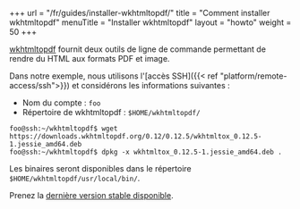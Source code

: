 +++
url = "/fr/guides/installer-wkhtmltopdf/"
title = "Comment installer wkhtmltopdf"
menuTitle = "Installer wkhtmltopdf"
layout = "howto"
weight = 50
+++

[wkhtmltopdf](https://wkhtmltopdf.org/) fournit deux outils de ligne de commande permettant de rendre du HTML aux formats PDF et image.

Dans notre exemple, nous utilisons l'[accès SSH]({{< ref "platform/remote-access/ssh">}}) et considérons les informations suivantes :

- Nom du compte : `foo`
- Répertoire de wkhtmltopdf : `$HOME/wkhtmltopdf/`

```
foo@ssh:~/wkhtmltopdf$ wget https://downloads.wkhtmltopdf.org/0.12/0.12.5/wkhtmltox_0.12.5-1.jessie_amd64.deb
foo@ssh:~/wkhtmltopdf$ dpkg -x wkhtmltox_0.12.5-1.jessie_amd64.deb .
```

Les binaires seront disponibles dans le répertoire `$HOME/wkhtmltopdf/usr/local/bin/`.

Prenez la [dernière version stable disponible](https://wkhtmltopdf.org/downloads.html).
